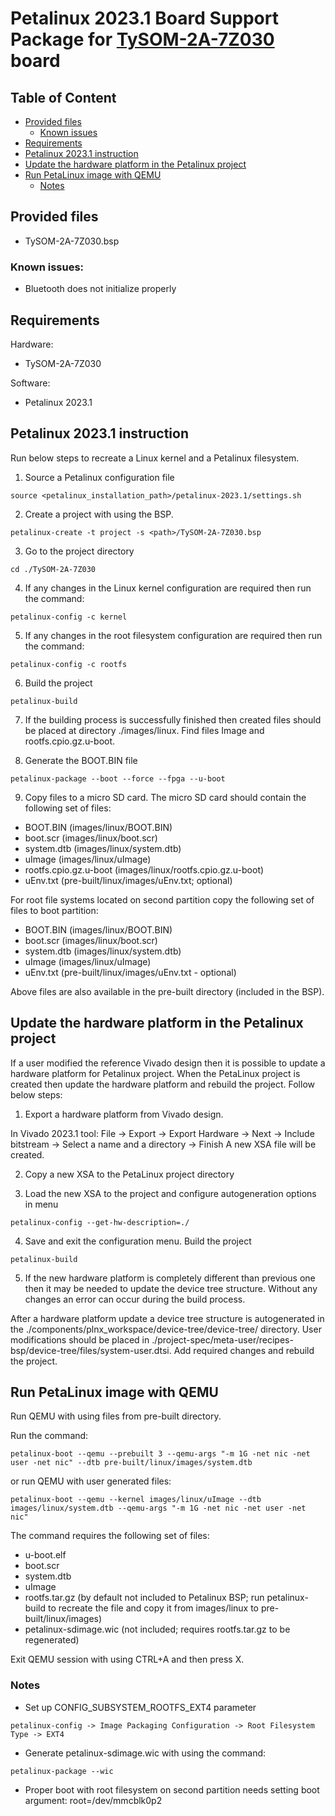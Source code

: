 # Petalinux 2023.1 Board Support Package for [TySOM-2A-7Z030](https://www.aldec.com/en/products/emulation/tysom_boards/zynq_7000_soc/tysom_2a_7z030--zynq-board) board

## Table of Content
- [Provided files](#provided_files)
	- [Known issues](#known_issues)
- [Requirements](#requirements)
- [Petalinux 2023.1 instruction](#petalinux_instruction)
- [Update the hardware platform in the Petalinux project](#update_hardware)
- [Run PetaLinux image with QEMU](#test_petalinux)
	- [Notes](#test_petalinux_notes)

## Provided files <a name="provided_files"/>
- TySOM-2A-7Z030.bsp

### Known issues: <a name="known_issues"/>
- Bluetooth does not initialize properly

## Requirements <a name="requirements"/>

Hardware: 
- TySOM-2A-7Z030

Software:
- Petalinux 2023.1

## Petalinux 2023.1 instruction <a name="petalinux_instruction"/>
Run below steps to recreate a Linux kernel and a Petalinux filesystem.

1. Source a Petalinux configuration file
```
source <petalinux_installation_path>/petalinux-2023.1/settings.sh
```

2. Create a project with using the BSP.
```
petalinux-create -t project -s <path>/TySOM-2A-7Z030.bsp
```

3. Go to the project directory
```
cd ./TySOM-2A-7Z030
```

4. If any changes in the Linux kernel configuration are required then run the command:
```
petalinux-config -c kernel
```

5. If any changes in the root filesystem configuration are required then run the command:
```
petalinux-config -c rootfs
```

6. Build the project
```
petalinux-build
```

7. If the building process is successfully finished then created files should be placed at directory ./images/linux.
Find files Image and rootfs.cpio.gz.u-boot.

8. Generate the BOOT.BIN file
```
petalinux-package --boot --force --fpga --u-boot
```

9. Copy files to a micro SD card.
The micro SD card should contain the following set of files:
- BOOT.BIN (images/linux/BOOT.BIN)
- boot.scr (images/linux/boot.scr)
- system.dtb (images/linux/system.dtb)
- uImage (images/linux/uImage)
- rootfs.cpio.gz.u-boot (images/linux/rootfs.cpio.gz.u-boot)
- uEnv.txt (pre-built/linux/images/uEnv.txt; optional)

For root file systems located on second partition copy the following set of files to boot partition:
- BOOT.BIN (images/linux/BOOT.BIN)
- boot.scr (images/linux/boot.scr)
- system.dtb (images/linux/system.dtb)
- uImage (images/linux/uImage)
- uEnv.txt (pre-built/linux/images/uEnv.txt - optional)

Above files are also available in the pre-built directory (included in the BSP).

## Update the hardware platform in the Petalinux project <a name="update_hardware"/>

If a user modified the reference Vivado design then it is possible to update a hardware platform for Petalinux project. When the PetaLinux project is created then update the hardware platform and rebuild the project. Follow below steps:

1. Export a hardware platform from Vivado design.

In Vivado 2023.1 tool: File -> Export -> Export Hardware -> Next -> Include bitstream -> Select a name and a directory -> Finish
A new XSA file will be created.

2. Copy a new XSA to the PetaLinux project directory

3. Load the new XSA to the project and configure autogeneration options in menu
```
petalinux-config --get-hw-description=./
```

4. Save and exit the configuration menu. Build the project
```
petalinux-build
```

5. If the new hardware platform is completely different than previous one then it may be needed to update the device tree structure. Without any changes an error can occur during the build process.

After a hardware platform update a device tree structure is autogenerated in the ./components/plnx_workspace/device-tree/device-tree/ directory.
User modifications should be placed in ./project-spec/meta-user/recipes-bsp/device-tree/files/system-user.dtsi. Add required changes and rebuild the project.

## Run PetaLinux image with QEMU <a name="test_petalinux"/>

Run QEMU with using files from pre-built directory.

Run the command:
```
petalinux-boot --qemu --prebuilt 3 --qemu-args "-m 1G -net nic -net user -net nic" --dtb pre-built/linux/images/system.dtb
```
or run QEMU with user generated files:
```
petalinux-boot --qemu --kernel images/linux/uImage --dtb images/linux/system.dtb --qemu-args "-m 1G -net nic -net user -net nic"
```

The command requires the following set of files:
- u-boot.elf
- boot.scr
- system.dtb
- uImage
- rootfs.tar.gz (by default not included to Petalinux BSP; run petalinux-build to recreate the file and copy it from images/linux to pre-built/linux/images)
- petalinux-sdimage.wic (not included; requires rootfs.tar.gz to be regenerated)

Exit QEMU session with using CTRL+A and then press X.


### Notes <a name="test_petalinux_notes"/>

- Set up CONFIG_SUBSYSTEM_ROOTFS_EXT4 parameter
```
petalinux-config -> Image Packaging Configuration -> Root Filesystem Type -> EXT4
```
- Generate petalinux-sdimage.wic with using the command:
```
petalinux-package --wic
```
- Proper boot with root filesystem on second partition needs setting boot argument:
root=/dev/mmcblk0p2
